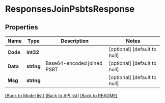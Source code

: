 # ResponsesJoinPsbtsResponse

## Properties
Name | Type | Description | Notes
------------ | ------------- | ------------- | -------------
**Code** | **int32** |  | [optional] [default to null]
**Data** | **string** | Base64-encoded joined PSBT | [optional] [default to null]
**Msg** | **string** |  | [optional] [default to null]

[[Back to Model list]](../README.md#documentation-for-models) [[Back to API list]](../README.md#documentation-for-api-endpoints) [[Back to README]](../README.md)

